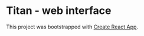 # Titan - web interface

This project was bootstrapped with [Create React App](https://github.com/facebook/create-react-app).